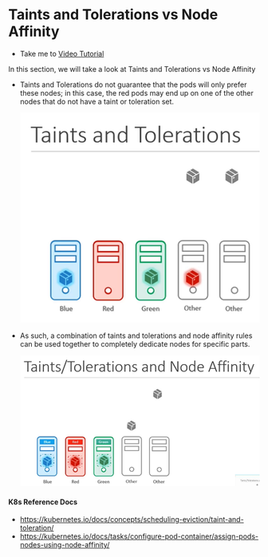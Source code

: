 # Taints and Tolerations vs Node Affinity

- Take me to [Video Tutorial](https://kodekloud.com/topic/taints-and-tolerations-vs-node-affinity/)

In this section, we will take a look at Taints and Tolerations vs Node Affinity

- Taints and Tolerations do not guarantee that the pods will only prefer these nodes; in this case, the red pods may end up on one of the other nodes that do not have a taint or toleration set.
  
  ![tn-na](../../images/tn-na.PNG)
  
- As such, a combination of taints and tolerations and node affinity rules can be used together to completely dedicate nodes for specific parts.

  ![tn-nsa](../../images/tn-nsa.png)

#### K8s Reference Docs

- <https://kubernetes.io/docs/concepts/scheduling-eviction/taint-and-toleration/>
- <https://kubernetes.io/docs/tasks/configure-pod-container/assign-pods-nodes-using-node-affinity/>
